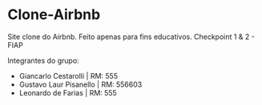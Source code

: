 # Clone-Airbnb

Site clone do Airbnb. Feito apenas para fins educativos.
Checkpoint 1 & 2 - FIAP

Integrantes do grupo:

- Giancarlo Cestarolli | RM: 555 <br>
- Gustavo Laur Pisanello | RM: 556603 <br>
- Leonardo de Farias | RM: 555
